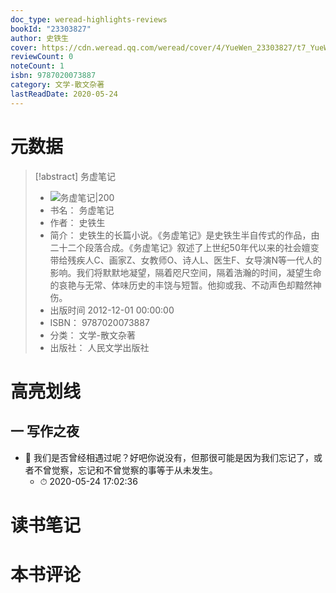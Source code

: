 ```yaml
---
doc_type: weread-highlights-reviews
bookId: "23303827"
author: 史铁生
cover: https://cdn.weread.qq.com/weread/cover/4/YueWen_23303827/t7_YueWen_23303827.jpg
reviewCount: 0
noteCount: 1
isbn: 9787020073887
category: 文学-散文杂著
lastReadDate: 2020-05-24
---
```

# 元数据
> [!abstract] 务虚笔记
> - ![ 务虚笔记|200](https://cdn.weread.qq.com/weread/cover/4/YueWen_23303827/t7_YueWen_23303827.jpg)
> - 书名： 务虚笔记
> - 作者： 史铁生
> - 简介： 史铁生的长篇小说。《务虚笔记》是史铁生半自传式的作品，由二十二个段落合成。《务虚笔记》叙述了上世纪50年代以来的社会嬗变带给残疾人C、画家Z、女教师O、诗人L、医生F、女导演N等一代人的影响。我们将默默地凝望，隔着咫尺空间，隔着浩瀚的时间，凝望生命的哀艳与无常、体味历史的丰饶与短暂。他抑或我、不动声色却黯然神伤。
> - 出版时间 2012-12-01 00:00:00
> - ISBN： 9787020073887
> - 分类： 文学-散文杂著
> - 出版社： 人民文学出版社

# 高亮划线

## 一 写作之夜


- 📌 我们是否曾经相遇过呢？好吧你说没有，但那很可能是因为我们忘记了，或者不曾觉察，忘记和不曾觉察的事等于从未发生。 
    - ⏱ 2020-05-24 17:02:36 
# 读书笔记

# 本书评论
